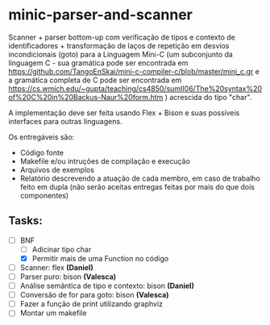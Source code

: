 # minic-parser-and-scanner

Scanner + parser bottom-up com verificação de tipos e contexto de identificadores + transformação de laços de repetição em desvios incondicionais (goto) para a Linguagem Mini-C (um subconjunto da linguagem C - sua gramática pode ser encontrada em https://github.com/TangoEnSkai/mini-c-compiler-c/blob/master/mini_c.gr e a gramática completa de C pode ser encontrada em https://cs.wmich.edu/~gupta/teaching/cs4850/sumII06/The%20syntax%20of%20C%20in%20Backus-Naur%20form.htm ) acrescida do tipo "char".

A implementação deve ser feita usando Flex + Bison e suas possíveis interfaces para outras linguagens.

Os entregáveis são:
- Código fonte
- Makefile e/ou intruções de compilação e execução
- Arquivos de exemplos
- Relatório descrevendo a atuação de cada membro, em caso de trabalho feito em dupla (não serão aceitas entregas feitas por mais do que dois componentes)


## Tasks:

- [ ] BNF
    - [ ] Adicinar tipo char
    - [x] Permitir mais de uma Function no código
- [ ] Scanner: flex **(Daniel)**
- [ ] Parser puro: bison **(Valesca)**
- [ ] Análise semântica de tipo e contexto: bison **(Daniel)**
- [ ] Conversão de for para goto: bison **(Valesca)**
- [ ] Fazer a função de print utilizando graphviz
- [ ] Montar um makefile
